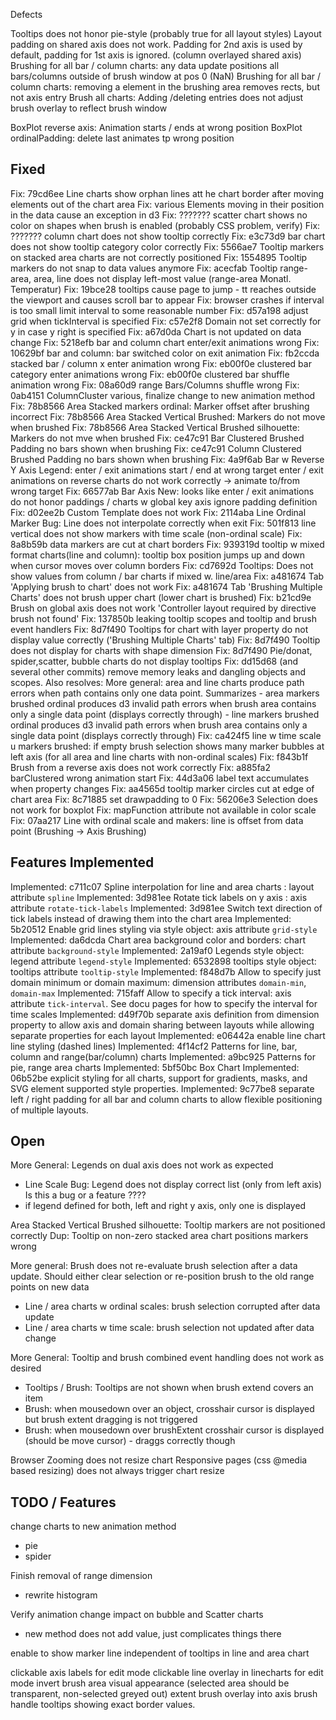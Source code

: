 Defects

Tooltips does not honor pie-style (probably true for all layout styles)
Layout padding on shared axis does not work. Padding for 2nd axis is used by default, padding for 1st axis is ignored. (column overlayed shared axis)
Brushing for all bar / column charts: any data update positions all bars/columns outside of brush window at pos 0 (NaN)
Brushing for all bar / column charts: removing a element in the brushing area removes rects, but not axis entry 
Brush all charts: Adding /deleting entries does not adjust brush overlay to reflect brush window

BoxPlot reverse axis: Animation starts / ends at wrong position
BoxPlot ordinalPadding: delete last animates tp wrong position

Fixed
-----

Fix: 79cd6ee Line charts show orphan lines att he chart border after moving elements out of the chart area
Fix: various Elements moving in their position in the data cause an exception in d3
Fix: ??????? scatter chart shows no color on shapes when brush is enabled (probably CSS problem, verify)
Fix: ??????? column chart does not show tooltip correctly
Fix: e3c73d9 bar chart does not show tooltip category color correctly
Fix: 5566ae7 Tooltip markers on stacked area charts are not correctly positioned
Fix: 1554895 Tooltip markers do not snap to data values anymore
Fix: acecfab Tooltip range-area, area, line does not display left-most value (range-area Monatl. Temperatur)
Fix: 19bce28 tooltips cause page to jump - tt reaches outside the viewport and causes scroll bar to appear
Fix: browser crashes if interval is too small limit interval to some reasonable number
Fix: d57a198 adjust grid when tickInterval is specified
Fix: c57e2f8 Domain not set correctly for y in case y right is specified
Fix: a67d0da Chart is not updated on data change
Fix: 5218efb bar and column chart enter/exit animations wrong
Fix: 10629bf bar and column: bar switched color on exit animation
Fix: fb2ccda stacked bar / column x enter animation wrong
Fix: eb00f0e clustered bar category enter animations wrong
Fix: eb00f0e clustered bar shuffle animation wrong
Fix: 08a60d9 range Bars/Columns shuffle wrong
Fix: 0ab4151 ColumnCluster various, finalize change to new animation method
Fix: 78b8566 Area Stacked markers ordinal: Marker offset after brushing incorrect
Fix: 78b8566 Area Stacked Vertical Brushed: Markers do not move when brushed
Fix: 78b8566 Area Stacked Vertical Brushed silhouette: Markers do not mve when brushed
Fix: ce47c91 Bar Clustered Brushed Padding no bars shown when brushing
Fix: ce47c91 Column Clustered Brushed Padding no bars shown when brushing
Fix: 4a9f6ab Bar w Reverse Y Axis Legend: enter / exit animations start / end at wrong target enter / exit animations on reverse charts do not work correctly                                                                                                  -> animate to/from wrong target
Fix: 66577ab Bar Axis New: looks like enter / exit animations do not honor paddings / charts w global key axis ignore padding definition
Fix: d02ee2b Custom Template does not work
Fix: 2114aba Line Ordinal Marker Bug: Line does not interpolate correctly when exit
Fix: 501f813 line vertical does not show markers with time scale (non-ordinal scale)
Fix: 8a8b59b data markers are cut at chart borders
Fix: 939319d tooltip w mixed format charts(line and column): tooltip box position jumps up and down when cursor moves over column borders
Fix: cd7692d Tooltips: Does not show values from column / bar charts if mixed w. line/area
Fix: a481674 Tab 'Applying brush to chart' does not work
Fix: a481674 Tab 'Brushing Multiple Charts' does not brush upper chart (lower chart is brushed)
Fix: b21cd9e Brush on global axis does not work 'Controller layout required by directive brush not found'
Fix: 137850b leaking tooltip scopes and tooltip and brush event handlers
Fix: 8d7f490 Tooltips for chart with layer property do not display value correctly ('Brushing Multiple Charts' tab)
Fix: 8d7f490 Tooltip does not display for charts with shape dimension
Fix: 8d7f490 Pie/donat, spider,scatter, bubble charts do not display tooltips
Fix: dd15d68 (and several other commits) remove memory leaks and dangling objects and scopes. Also resolves:
    More general: area and line charts produce path errors when path contains only one data point. Summarizes
    - area markers brushed ordinal produces d3 invalid path errors when brush area contains only a single data point (displays correctly through)
    - line markers brushed ordinal produces d3 invalid path errors when brush area contains only a single data point (displays correctly through)
Fix: ca424f5 line w time scale u markers brushed: if empty brush selection shows many marker bubbles at left axis (for all area and line charts with non-ordinal scales)
Fix: f843b1f Brush from a reverse axis does not work correctly
Fix: a885fa2 barClustered wrong animation start
Fix: 44d3a06 label text accumulates when property changes
Fix: aa4565d tooltip marker circles cut at edge of chart area
Fix: 8c71885 set drawpadding to 0
Fix: 56206e3 Selection does not work for boxplot
Fix: mapFunction attribute not available in color scale
Fix: 07aa217 Line with ordinal scale and makers: line is offset from data point (Brushing -> Axis Brushing)


Features Implemented
--------------------

Implemented: c711c07 Spline interpolation for line and area charts : layout attribute `spline`
Implemented: 3d981ee Rotate tick labels on y axis : axis attribute `rotate-tick-labels`
Implemented: 3d981ee Switch text direction of tick labels instead of drawing them into the chart area
Implemented: 5b20512 Enable grid lines styling via style object: axis attribute `grid-style`
Implemented: da6dcda Chart area background color and borders: chart attribute `background-style`
Implemented: 2a19af0 Legends style object: legend attribute `legend-style`
Implemented: 6532898 tooltips style object: tooltips attribute `tooltip-style`
Implemented: f848d7b Allow to specify just domain minimum or domain maximum: dimension attributes `domain-min`, `domain-max`
Implemented: 715faff Allow to specify a tick interval: axis attribute `tick-interval`. See docu pages for how to specify the interval for time scales
Implemented: d49f70b separate axis definition from dimension property to allow axis and domain sharing between layouts while allowing separate properties for each layout
Implemented: e06442a enable line chart line styling (dashed lines)
Implemented: 4f14cf2 Patterns for line, bar, column and range(bar/column) charts
Implemented: a9bc925 Patterns for pie, range area charts
Implemented: 5bf50bc Box Chart
Implemented: 06b52be explicit styling for all charts, support for gradients, masks, and SVG element supported style properties.
Implemented: 9c77be8 separate left / right padding for all bar and column charts to allow flexible positioning of multiple layouts.

Open
----
More General: Legends on dual axis does not work as expected
- Line Scale Bug: Legend does not display correct list (only from left axis) Is this a bug or a feature ????
- if legend defined for both, left and right y axis, only one is displayed

Area Stacked Vertical Brushed silhouette: Tooltip markers are not positioned correctly
Dup: Tooltip on non-zero stacked area chart positions markers wrong

More general: Brush does not re-evaluate brush selection after a data update. Should either clear selection or re-position brush to the old range points on new data
- Line / area charts w ordinal scales: brush selection corrupted after data update
- Line / area charts w time scale: brush selection not updated after data change

More General: Tooltip and brush combined event handling does not work as desired
- Tooltips / Brush: Tooltips are not shown when brush extend covers an item
- Brush: when mousedown over an object, crosshair cursor is displayed but brush extent dragging is not triggered
- Brush: when mousedown over brushExtent crosshair cursor is displayed (should be move cursor) - draggs correctly though

Browser Zooming does not resize chart
Responsive pages (css @media based resizing) does not always trigger chart resize




TODO / Features
---------------

change charts to new animation method

- pie
- spider

Finish removal of range dimension
- rewrite histogram

Verify animation change impact on bubble and Scatter charts
- new method does not add value, just complicates things there

enable to show marker line independent of tooltips in line and area chart

clickable axis labels for edit mode
clickable line overlay in linecharts for edit mode
invert brush area visual appearance (selected area should be transparent, non-selected greyed out)
extent brush overlay into axis 
brush handle tooltips showing exact border values. 